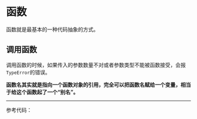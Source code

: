 # 函数

函数就是最基本的一种代码抽象的方式。

## 调用函数

调用函数的时候，如果传入的参数数量不对或者参数类型不能被函数接受，会报`TypeError`的错误。

**函数名其实就是指向一个函数对象的引用，完全可以把函数名赋给一个变量，相当于给这个函数起了一个“别名”。**

---

参考代码：

